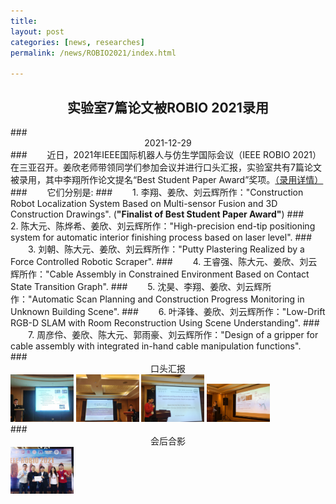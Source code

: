 ```yaml
---
title: 
layout: post
categories: [news, researches]
permalink: /news/ROBIO2021/index.html

---
```

## <center>实验室7篇论文被ROBIO 2021录用</center>
<p> </p>
### <center>2021-12-29 </center>
### &emsp;&emsp;近日，2021年IEEE国际机器人与仿生学国际会议（IEEE ROBIO 2021）在三亚召开。姜欣老师带领同学们参加会议并进行口头汇报，实验室共有7篇论文被录用，其中李翔所作论文提名“Best Student Paper Award”奖项。<a href='/publications'>（录用详情）</a>
### &emsp;&emsp;它们分别是:
### &emsp;&emsp;1. 李翔、姜欣、刘云辉所作："Construction Robot Localization System Based on Multi-sensor Fusion and 3D Construction Drawings". (<strong>"Finalist of Best Student Paper Award"</strong>)
### &emsp;&emsp;2. 陈大元、陈烨希、姜欣、刘云辉所作："High-precision end-tip positioning system for automatic interior finishing process based on laser level".
### &emsp;&emsp;3. 刘朝、陈大元、姜欣、刘云辉所作："Putty Plastering Realized by a Force Controlled Robotic Scraper".
### &emsp;&emsp;4. 王睿强、陈大元、姜欣、刘云辉所作："Cable Assembly in Constrained Environment Based on Contact State Transition Graph".
### &emsp;&emsp;5. 沈昊、李翔、姜欣、刘云辉所作："Automatic Scan Planning and Construction Progress Monitoring in Unknown Building Scene".
### &emsp;&emsp;6. 叶泽锋、姜欣、刘云辉所作："Low-Drift RGB-D SLAM with Room Reconstruction Using Scene Understanding".
### &emsp;&emsp;7. 周彦伶、姜欣、陈大元、郭雨豪、刘云辉所作："Design of a gripper for cable assembly with integrated in-hand cable manipulation functions".

<br/>
### <center>口头汇报</center>
<img
    src="/images/post/lixiang.jpg"
    width="20%"
    height="20%"
/>
<img
    src="/images/post/liuzhao.jpg"
    width="20%"
    height="20%"
/>
<img
    src="/images/post/dayuan.jpg"
    width="20%"
    height="20%"
/>
<img
    src="/images/post/zhouyanling.png"
    width="20%"
    height="20%"
/>

<br/>
### <center>会后合影</center>
<img
    src="/images/post/together.jpg"
    width="20%"
    height="20%"
/>

<br/>




         
           